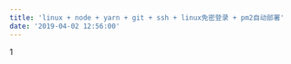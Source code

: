 ```yaml
---
title: 'linux + node + yarn + git + ssh + linux免密登录 + pm2自动部署'
date: '2019-04-02 12:56:00'
---   
```

1